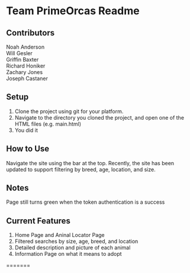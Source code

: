 Team PrimeOrcas Readme    
=======

Contributors    
-----------
Noah Anderson  
Will Gesler  
Griffin Baxter    
Richard Honiker    
Zachary Jones    
Joseph Castaner    
    
Setup    
-----------
1. Clone the project using git for your platform.
2. Navigate to the directory you cloned the project, and open one of the HTML files (e.g. main.html)
3. You did it
    
How to Use    
-----------
Navigate the site using the bar at the top. Recently, the site has been updated to support filtering by breed, age, location, and size.
    
Notes    
-----------
Page still turns green when the token authentication is a success

Current Features 
-----------
1. Home Page and Aninal Locator Page
2. Filtered searches by size, age, breed, and location
3. Detailed description and picture of each animal
4. Information Page on what it means to adopt 

=======
